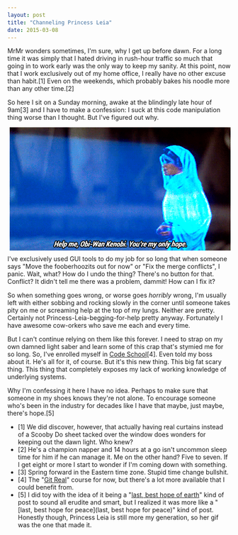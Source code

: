```yaml
---
layout: post
title: "Channeling Princess Leia"
date: 2015-03-08
---
```


MrMr wonders sometimes, I'm sure, why I get up before dawn. For a long time it was simply that I hated driving in rush-hour traffic so much that going in to work early was the only way to keep my sanity. <!--more-->At this point, now that I work exclusively out of my home office, I really have no other excuse than habit.[1] Even on the weekends, which probably bakes his noodle more than any other time.[2]

So here I sit on a Sunday morning, awake at the blindingly late hour of 9am[3] and I have to make a confession: I suck at this code manipulation thing worse than I thought. But I've figured out why.

<img src="/img/help-me-obi-wan.gif" alt="animated princess leia gif" style="float:right;PADDING-LEFT: 10px;PADDING-BOTTOM: 10px">
I've exclusively used GUI tools to do my job for so long that when someone says "Move the fooberhoozits out for now" or "Fix the merge conflicts", I panic. Wait, what? How do I undo the thing? There's no button for that. Conflict? It didn't tell me there was a problem, dammit! How can I fix it?

So when something goes wrong, or worse goes _horribly_ wrong, I'm usually left with either sobbing and rocking slowly in the corner until someone takes pity on me or screaming help at the top of my lungs. Neither are pretty. Certainly not Princess-Leia-begging-for-help pretty anyway. Fortunately I have awesome cow-orkers who save me each and every time.

But I can't continue relying on them like this forever. I need to strap on my own damned light saber and learn some of this crap that's stymied me for so long. So, I've enrolled myself in [Code School](https://www.codeschool.com/)[4]. Even told my boss about it. He's all for it, of course. But it's this new thing. This big fat scary thing. This thing that completely exposes my lack of working knowledge of underlying systems.

Why I'm confessing it here I have no idea. Perhaps to make sure that someone in my shoes knows they're not alone. To encourage someone who's been in the industry for decades like I have that maybe, just maybe, there's hope.[5]

- [1] We did discover, however, that actually having real curtains instead of a Scooby Do sheet tacked over the window does wonders for keeping out the dawn light. Who knew?
- [2] He's a champion napper and 14 hours at a go isn't uncommon sleep time for him if he can manage it. Me on the other hand? Five to seven. If I get eight or more I start to wonder if I'm coming down with something.
- [3] Spring forward in the Eastern time zone. Stupid time change bullshit.
- [4] The "[Git Real](https://www.codeschool.com/courses/git-real)" course for now, but there's a lot more available that I could benefit from.
- [5] I did toy with the idea of it being a "[last, best hope of earth](http://www.abrahamlincolnonline.org/lincoln/speeches/congress.htm)" kind of post to sound all erudite and smart, but I realized it was more like a "[last, best hope for peace](last, best hope for peace)" kind of post. Honestly though, Princess Leia is still more my generation, so her gif was the one that made it.  

